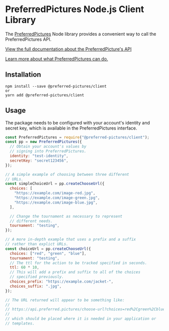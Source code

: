 # PreferredPictures Node.js Client Library

The [PreferredPictures](https://preferred.pictures) Node library provides a convenient way to call the
PreferredPictures API.

[View the full documentation about the PreferredPicture's API](https://docs.preferred.pictures/api-sdks/api)

[Learn more about what PreferredPictures can do.](https://docs.preferred.pictures/)

## Installation

```
npm install --save @preferred-pictures/client
or
yarn add @preferred-pictures/client
```

## Usage

The package needs to be configured with your account's identity and
secret key, which is available in the PreferredPictures interface.

```js
const PreferredPictures = require("@preferred-pictures/client");
const pp = new PreferredPictures({
  // Obtain your account's values by
  // signing into PreferredPictures.
  identity: "test-identity",
  secretKey: "secret123456",
});

// A simple example of choosing between three different
// URLs.
const simpleChoiceUrl = pp.createChooseUrl({
  choices: [
    "https://example.com/image-red.jpg",
    "https://example.com/image-green.jpg",
    "https://example.com/image-blue.jpg",
  ],

  // Change the tournament as necessary to represent
  // different needs.
  tournament: "testing",
});

// A more in-depth example that uses a prefix and a suffix
// rather than explict URLs.
const choiceUrl = pp.createChooseUrl({
  choices: ["red", "green", "blue"],
  tournament: "testing",
  // The ttl for the action to be tracked specified in seconds.
  ttl: 60 * 10,
  // This will add a prefix and suffix to all of the choices
  // specified previously.
  choices_prefix: "https://example.com/jacket-",
  choices_suffix: ".jpg",
});

// The URL returned will appear to be something like:
//
// https://api.preferred.pictures/choose-url?choices=red%2Cgreen%2Cblue&tournament=testing&expiration=1597000373&uid=135a0ff2-b49d-422a-984b-b5aef29637f0&ttl=600&identity=test-identity&signature=f4329ac7956d060e8560e7bdaa5d7fb6c849a87d3157f6f2aeeb63a7b9b11da0
//
// which should be placed where it is needed in your application or
// templates.
```
